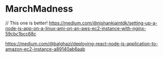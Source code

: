 # MarchMadness

// This one is better!
https://medium.com/@nishankjaintdk/setting-up-a-node-js-app-on-a-linux-ami-on-an-aws-ec2-instance-with-nginx-59cbc1bcc68c


https://medium.com/@balghazi/deploying-react-node-js-application-to-amazon-ec2-instance-a89140ab6aab

